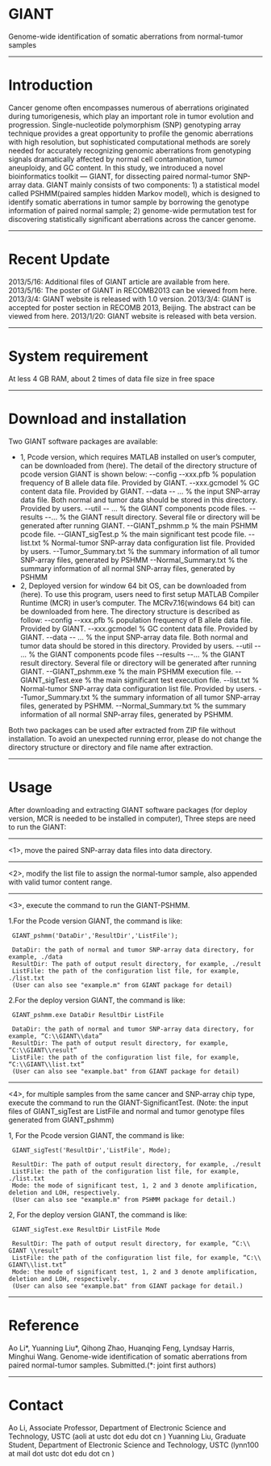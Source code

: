 # GIANT
Genome-wide identification of somatic aberrations from normal-tumor samples

--------------------------
Introduction
===========
Cancer genome often encompasses numerous of aberrations originated during tumorigenesis, which play an important role in tumor evolution and progression. Single-nucleotide polymorphism (SNP) genotyping array technique provides a great opportunity to profile the genomic aberrations with high resolution, but sophisticated computational methods are sorely needed for accurately recognizing genomic aberrations from genotyping signals dramatically affected by normal cell contamination, tumor aneuploidy, and GC content. In this study, we introduced a novel bioinformatics toolkit — GIANT, for dissecting paired normal-tumor SNP-array data. GIANT mainly consists of two components: 1) a statistical model called PSHMM(paired samples hidden Markov model), which is designed to identify somatic aberrations in tumor sample by borrowing the genotype information of paired normal sample; 2) genome-wide permutation test for discovering statistically significant aberrations across the cancer genome.

---------------------------
Recent Update
========
2013/5/16: Additional files of GIANT article are available from here.
2013/5/16: The poster of GIANT in RECOMB2013 can be viewed from here.
2013/3/4: GIANT website is released with 1.0 version.
2013/3/4: GIANT is accepted for poster section in RECOMB 2013, Beijing. The abstract can be viewed from here. 
2013/1/20: GIANT website is released with beta version.

---------------------------
System requirement
========
At less 4 GB RAM, about 2 times of data file size in free space

---------------------------
Download and installation
========
Two GIANT software packages are available: 
- 1, Pcode version, which requires MATLAB installed on user’s computer, can be downloaded from (here). The detail of the directory structure of pcode version GIANT is shown below:
     --config
               --xxx.pfb % population frequency of B allele data file. Provided by GIANT.
               --xxx.gcmodel % GC content data file. Provided by GIANT.
     --data
             -- … % the input SNP-array data file. Both normal and tumor data should be stored in this directory. Provided by users.
     --util
               -- … % the GIANT components pcode files.
     --results
               --… % the GIANT result directory. Several file or directory will be generated after running GIANT.
     --GIANT_pshmm.p % the main PSHMM pcode file.
     --GIANT_sigTest.p % the main significant test pcode file.
     --list.txt % Normal-tumor SNP-array data configuration list file. Provided by users.
     --Tumor_Summary.txt % the summary information of all tumor SNP-array files, generated by PSHMM 
     --Normal_Summary.txt % the summary information of all normal SNP-array files, generated by PSHMM
- 2, Deployed version for window 64 bit OS, can be downloaded from (here). To use this program, users need to first setup MATLAB Compiler Runtime (MCR) in user’s computer. The MCRv7.16(windows 64 bit) can be downloaded from here. The directory structure is described as follow: 
     --config
               --xxx.pfb % population frequency of B allele data file. Provided by GIANT.
               --xxx.gcmodel % GC content data file. Provided by GIANT.
     --data
             -- … % the input SNP-array data file. Both normal and tumor data should be stored in this directory. Provided by users.
     --util
               -- … % the GIANT components pcode files
     --results
               --… % the GIANT result directory. Several file or directory will be generated after running GIANT.
     --GIANT_pshmm.exe % the main PSHMM execution file.
     --GIANT_sigTest.exe % the main significant test execution file.
     --list.txt % Normal-tumor SNP-array data configuration list file. Provided by users.
     --Tumor_Summary.txt % the summary information of all tumor SNP-array files, generated by PSHMM.
     --Normal_Summary.txt % the summary information of all normal SNP-array files, generated by PSHMM.

Both two packages can be used after extracted from ZIP file without installation. To avoid an unexpected running error, please do not change the directory structure or directory and file name after extraction.

---------------------------
Usage
========
After downloading and extracting GIANT software packages (for deploy version, MCR is needed to be installed in computer), Three steps are need to run the GIANT:
************************************************************************
<1>, move the paired SNP-array data files into data directory.
************************************************************************
<2>, modify the list file to assign the normal-tumor sample, also appended with valid tumor content range. 
************************************************************************
<3>, execute the command to run the GIANT-PSHMM. 

1.For the Pcode version GIANT, the command is like:

     GIANT_pshmm('DataDir','ResultDir','ListFile');

     DataDir: the path of normal and tumor SNP-array data directory, for example, ./data
     ResultDir: The path of output result directory, for example, ./result
     ListFile: the path of the configuration list file, for example, ./list.txt
     (User can also see "example.m" from GIANT package for detail)

2.For the deploy version GIANT, the command is like:

     GIANT_pshmm.exe DataDir ResultDir ListFile

     DataDir: the path of normal and tumor SNP-array data directory, for example, “C:\\GIANT\\data”
     ResultDir: The path of output result directory, for example, “C:\\GIANT\\result”
     ListFile: the path of the configuration list file, for example, “C:\\GIANT\\list.txt”
     (User can also see "example.bat" from GIANT package for detail)

************************************************************************
<4>, for multiple samples from the same cancer and SNP-array chip type, execute the command to run the GIANT-SignificantTest. (Note: the input files of GIANT_sigTest are ListFile and normal and tumor genotype files generated from GIANT_pshmm)

1, For the Pcode version GIANT, the command is like:

     GIANT_sigTest('ResultDir','ListFile', Mode);

     ResultDir: The path of output result directory, for example, ./result
     ListFile: the path of the configuration list file, for example, ./list.txt
     Mode: the mode of significant test, 1, 2 and 3 denote amplification, deletion and LOH, respectively.
     (User can also see "example.m" from PSHMM package for detail.)

2, For the deploy version GIANT, the command is like:

     GIANT_sigTest.exe ResultDir ListFile Mode

     ResultDir: The path of output result directory, for example, “C:\\ GIANT \\result”
     ListFile: the path of the configuration list file, for example, “C:\\ GIANT\\list.txt”
     Mode: the mode of significant test, 1, 2 and 3 denote amplification, deletion and LOH, respectively.
     (User can also see "example.bat" from GIANT package for detail.)
     
---------------------------
Reference
========
Ao Li*, Yuanning Liu*, Qihong Zhao, Huanqing Feng, Lyndsay Harris, Minghui Wang. Genome-wide identification of somatic aberrations from paired normal-tumor samples. Submitted.(*: joint first authors)

---------------------------
Contact
========
Ao Li, Associate Professor, Department of Electronic Science and Technology, USTC (aoli at ustc dot edu dot cn )
Yuanning Liu, Graduate Student, Department of Electronic Science and Technology, USTC (lynn100 at mail dot ustc dot edu dot cn )
